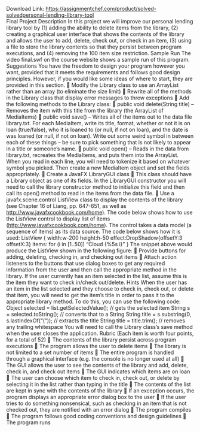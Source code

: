 Download Link: https://assignmentchef.com/product/solved-solvedpersonal-lending-library-tool
<br>
Final Project Description In this project we will improve our personal lending library tool by (1) adding the ability to delete items from the library, (2) creating a graphical user interface that shows the contents of the library and allows the user to add, delete, check out, or check in an item, (3) using a file to store the library contents so that they persist between program executions, and (4) removing the 100 item size restriction. Sample Run The video final.swf on the course website shows a sample run of this program. Suggestions You have the freedom to design your program however you want, provided that it meets the requirements and follows good design principles. However, if you would like some ideas of where to start, they are provided in this section.  Modify the Library class to use an ArrayList rather than an array (to eliminate the size limit)  Rewrite all of the methods in the Library class that display error messages to throw exceptions  Add the following methods to the Library class:  public void delete(String title) – Removes the item with this title from the library (the ArrayList of MediaItems)  public void save() – Writes all of the items out to the data file library.txt. For each MediaItem, write its title, format, whether or not it is on loan (true/false), who it is loaned to (or null, if not on loan), and the date is was loaned (or null, if not on loan). Write out some weird symbol in between each of these things – be sure to pick something that is not likely to appear in a title or someone’s name.  public void open() – Reads in the data from library.txt, recreates the MediaItems, and puts them into the ArrayList. When you read in each line, you will need to tokenize it based on whatever symbol you picked. Then create a new MediaItem object and set the fields appropriately.  Create a JavaFX LibraryGUI class  This class should have a Library object as one of its fields. In the LibraryGUI constructor you will need to call the library constructor method to initialize this field and then call its open() method to read in the items from the data file.  Use a javafx.scene.control ListView class to display the contents of the library (see Chapter 16 of Liang, pp. 647-651, as well as http://www.javafxcookbook.com/home). The code below shows how to use the ListView control to display list of items (http://www.javafxcookbook.com/home). The control takes a data model (a sequence of items) as its data source. The code below shows how it is used: ListView { width:w-200 height:h-50 effect:DropShadow{offsetY:3 offsetX:3} items: for (i in [1..50]) “Cloud {%5s i}” } The snippet above would produce the ListView shown in the following figure:  Provide buttons for adding, deleting, checking in, and checking out items  Attach action listeners to the buttons that use dialog boxes to get any required information from the user and then call the appropriate method in the library. If the user currently has an item selected in the list, assume this is the item they want to check in/check out/delete. Hints When the user has an item in the list selected and they choose to check in, check out, or delete that item, you will need to get the item’s title in order to pass it to the appropriate library method. To do this, you can use the following code: Object selected = list.getSelectedValue(); // gets the selected item String s = selected.toString(); // converts that to a String String title = s.substring(0, s.lastIndexOf(“(“)); // extracts the title String title = title.trim(); // removes any trailing whitespace You will need to call the Library class’s save method when the user closes the application. Rubric (Each item is worth four points, for a total of 52)  The contents of the library persist across program executions  The program allows the user to delete items  The library is not limited to a set number of items  The entire program is handled through a graphical interface (e.g. the console is no longer used at all)  The GUI allows the user to see the contents of the library and add, delete, check in, and check out items  The GUI indicates which items are on loan  The user can choose which item to check in, check out, or delete by selecting it in the list rather than typing in the title  The contents of the list are kept in sync with the contents of the library  If an exception occurs, the program displays an appropriate error dialog box to the user  If the user tries to do something nonsensical, such as checking in an item that is not checked out, they are notified with an error dialog  The program compiles  The program follows good coding conventions and design guidelines  The program runs